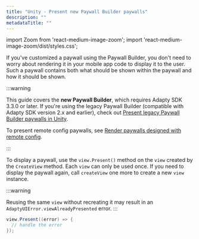```yaml
---
title: "Unity - Present new Paywall Builder paywalls"
description: ""
metadataTitle: ""
---
```


import Zoom from 'react-medium-image-zoom';
import 'react-medium-image-zoom/dist/styles.css';

If you've customized a paywall using the Paywall Builder, you don't need to worry about rendering it in your mobile app code to display it to the user. Such a paywall contains both what should be shown within the paywall and how it should be shown.

:::warning

This guide covers the **new Paywall Builder**, which requires Adapty SDK 3.3.0 or later. If you're using the legacy Paywall Builder (compatible with Adapty SDK version 2.x and earlier), check out [Present legacy Paywall Builder paywalls in Unity](unity-present-paywalls-legacy).

To present remote config paywalls, see [Render paywalls designed with remote config](present-remote-config-paywalls).

:::

To display a paywall, use the `view.Present()` method on the `view` created by the `CreateView` method. Each `view` can only be used once. If you need to display the paywall again, call `createView` one more to create a new `view` instance. 

:::warning

Reusing the same `view` without recreating it may result in an `AdaptyUIError.viewAlreadyPresented` error.
:::

```csharp title="Unity"
view.Present((error) => {
  // handle the error
});
```